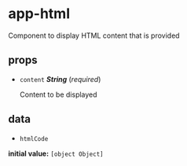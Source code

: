 # app-html 

Component to display HTML content that is provided 

## props 

- `content` ***String*** (*required*) 

  Content to be displayed 

## data 

- `htmlCode` 

**initial value:** `[object Object]` 


